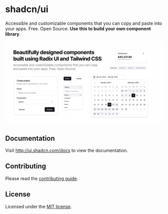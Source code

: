 # shadcn/ui

Accessible and customizable components that you can copy and paste into your apps. Free. Open Source. **Use this to build your own component library**.

![hero](apps/www/app/opengraph-image.jpg)

## Documentation

Visit http://ui.shadcn.com/docs to view the documentation.

## Contributing

Please read the [contributing guide](/CONTRIBUTING.md).

## License

Licensed under the [MIT license](https://github.com/shadcn/ui/blob/main/LICENSE.md).
